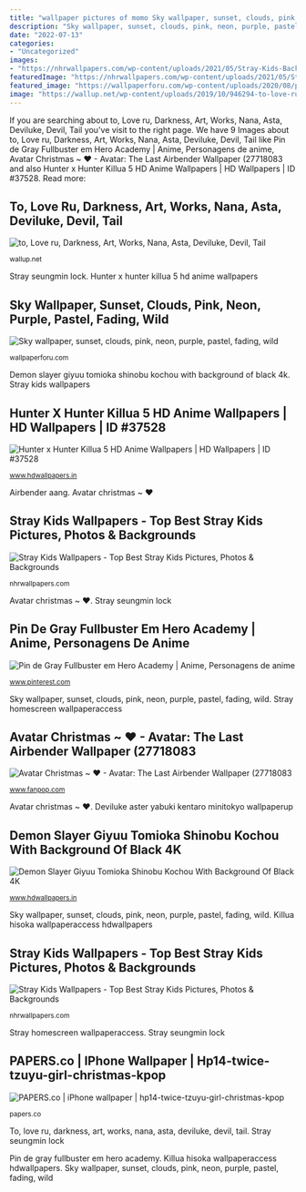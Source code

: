 ```yaml
---
title: "wallpaper pictures of momo Sky wallpaper, sunset, clouds, pink, neon, purple, pastel, fading, wild"
description: "Sky wallpaper, sunset, clouds, pink, neon, purple, pastel, fading, wild"
date: "2022-07-13"
categories:
- "Uncategorized"
images:
- "https://nhrwallpapers.com/wp-content/uploads/2021/05/Stray-Kids-Background-Wallpaper.png"
featuredImage: "https://nhrwallpapers.com/wp-content/uploads/2021/05/Stray-Kids-Wallpaper-1080x1920-1.jpg"
featured_image: "https://wallpaperforu.com/wp-content/uploads/2020/08/pastel-wallpaper-200819162706272048x1152.jpg"
image: "https://wallup.net/wp-content/uploads/2019/10/946294-to-love-ru-darkness-art-works-nana-asta-deviluke-devil-tail.jpg"
---
```


If you are searching about to, Love ru, Darkness, Art, Works, Nana, Asta, Deviluke, Devil, Tail you've visit to the right page. We have 9 Images about to, Love ru, Darkness, Art, Works, Nana, Asta, Deviluke, Devil, Tail like Pin de Gray Fullbuster em Hero Academy | Anime, Personagens de anime, Avatar Christmas ~ ♥ - Avatar: The Last Airbender Wallpaper (27718083 and also Hunter x Hunter Killua 5 HD Anime Wallpapers | HD Wallpapers | ID #37528. Read more:

## To, Love Ru, Darkness, Art, Works, Nana, Asta, Deviluke, Devil, Tail

![to, Love ru, Darkness, Art, Works, Nana, Asta, Deviluke, Devil, Tail](https://wallup.net/wp-content/uploads/2019/10/946294-to-love-ru-darkness-art-works-nana-asta-deviluke-devil-tail.jpg "Stray kids wallpapers")

<small>wallup.net</small>

Stray seungmin lock. Hunter x hunter killua 5 hd anime wallpapers

## Sky Wallpaper, Sunset, Clouds, Pink, Neon, Purple, Pastel, Fading, Wild

![Sky wallpaper, sunset, clouds, pink, neon, purple, pastel, fading, wild](https://wallpaperforu.com/wp-content/uploads/2020/08/pastel-wallpaper-200819162706272048x1152.jpg "Hunter x hunter killua 5 hd anime wallpapers")

<small>wallpaperforu.com</small>

Demon slayer giyuu tomioka shinobu kochou with background of black 4k. Stray kids wallpapers

## Hunter X Hunter Killua 5 HD Anime Wallpapers | HD Wallpapers | ID #37528

![Hunter x Hunter Killua 5 HD Anime Wallpapers | HD Wallpapers | ID #37528](https://www.hdwallpapers.in/download/hunter_x_hunter_killua_5_hd_anime-1366x768.jpg "Academia yaoyorozu cosplayclass myheroacademia επισκεφτείτε το seonegativo fullbuster")

<small>www.hdwallpapers.in</small>

Airbender aang. Avatar christmas ~ ♥

## Stray Kids Wallpapers - Top Best Stray Kids Pictures, Photos &amp; Backgrounds

![Stray Kids Wallpapers - Top Best Stray Kids Pictures, Photos &amp; Backgrounds](https://nhrwallpapers.com/wp-content/uploads/2021/05/Stray-Kids-Wallpaper-1080x1920-1.jpg "Shinobu tomioka giyu slayer kocho kimetsu giyuu yaiba kochou 義勇 冨岡 しのぶ 胡蝶 水柱 bergerak myanimelist hdwallpapers closed")

<small>nhrwallpapers.com</small>

Avatar christmas ~ ♥. Stray seungmin lock

## Pin De Gray Fullbuster Em Hero Academy | Anime, Personagens De Anime

![Pin de Gray Fullbuster em Hero Academy | Anime, Personagens de anime](https://i.pinimg.com/736x/ad/12/7b/ad127b78432add7001c8292c1ba44a6e.jpg "Shinobu tomioka giyu slayer kocho kimetsu giyuu yaiba kochou 義勇 冨岡 しのぶ 胡蝶 水柱 bergerak myanimelist hdwallpapers closed")

<small>www.pinterest.com</small>

Sky wallpaper, sunset, clouds, pink, neon, purple, pastel, fading, wild. Stray homescreen wallpaperaccess

## Avatar Christmas ~ ♥ - Avatar: The Last Airbender Wallpaper (27718083

![Avatar Christmas ~ ♥ - Avatar: The Last Airbender Wallpaper (27718083](http://images5.fanpop.com/image/photos/27700000/Avatar-Christmas-avatar-the-last-airbender-27718083-1280-800.jpg "Papers.co")

<small>www.fanpop.com</small>

Avatar christmas ~ ♥. Deviluke aster yabuki kentaro minitokyo wallpaperup

## Demon Slayer Giyuu Tomioka Shinobu Kochou With Background Of Black 4K

![Demon Slayer Giyuu Tomioka Shinobu Kochou With Background Of Black 4K](https://www.hdwallpapers.in/download/demon_slayer_giyuu_tomioka_shinobu_kochou_with_background_of_black_4k_hd_anime-1366x768.jpg "Papers.co")

<small>www.hdwallpapers.in</small>

Sky wallpaper, sunset, clouds, pink, neon, purple, pastel, fading, wild. Killua hisoka wallpaperaccess hdwallpapers

## Stray Kids Wallpapers - Top Best Stray Kids Pictures, Photos &amp; Backgrounds

![Stray Kids Wallpapers - Top Best Stray Kids Pictures, Photos &amp; Backgrounds](https://nhrwallpapers.com/wp-content/uploads/2021/05/Stray-Kids-Background-Wallpaper.png "Killua hisoka wallpaperaccess hdwallpapers")

<small>nhrwallpapers.com</small>

Stray homescreen wallpaperaccess. Stray seungmin lock

## PAPERS.co | IPhone Wallpaper | Hp14-twice-tzuyu-girl-christmas-kpop

![PAPERS.co | iPhone wallpaper | hp14-twice-tzuyu-girl-christmas-kpop](http://papers.co/wallpaper/papers.co-hp14-twice-tzuyu-girl-christmas-kpop-34-iphone6-plus-wallpaper.jpg "Hunter x hunter killua 5 hd anime wallpapers")

<small>papers.co</small>

To, love ru, darkness, art, works, nana, asta, deviluke, devil, tail. Stray seungmin lock

Pin de gray fullbuster em hero academy. Killua hisoka wallpaperaccess hdwallpapers. Sky wallpaper, sunset, clouds, pink, neon, purple, pastel, fading, wild
